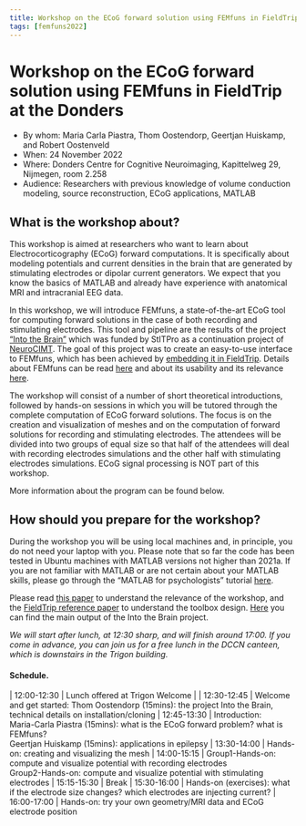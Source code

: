 ```yaml
---
title: Workshop on the ECoG forward solution using FEMfuns in FieldTrip at the Donders
tags: [femfuns2022]
---
```


# Workshop on the ECoG forward solution using FEMfuns in FieldTrip at the Donders

- By whom: Maria Carla Piastra, Thom Oostendorp, Geertjan Huiskamp, and Robert Oostenveld
- When: 24 November 2022
- Where: Donders Centre for Cognitive Neuroimaging, Kapittelweg 29, Nijmegen, room 2.258
- Audience: Researchers with previous knowledge of volume conduction modeling, source reconstruction, ECoG applications, MATLAB


## What is the workshop about?

This workshop is aimed at researchers who want to learn about Electrocorticography (ECoG) forward computations.  It is specifically about modeling potentials and current densities in the brain that are generated by stimulating electrodes or dipolar current generators.  We expect that you know the basics of MATLAB and already have experience with anatomical MRI and intracranial EEG data.

In this workshop, we will introduce FEMfuns, a state-of-the-art ECoG tool for computing forward solutions in the case of both recording and stimulating electrodes. This tool and pipeline are the results of the project [“Into the Brain”](https://stitpro.nl/projects/into-the-brain/) which was funded by StITPro as a continuation project of [NeuroCIMT](https://neurocontrol.nl/projects/neurocimt/neurocimt-project-8-invasive-sensing/). The goal of this project was to create an easy-to-use interface to FEMfuns, which has been achieved by [embedding it in FieldTrip](https://www.fieldtriptoolbox.org/development/project/femfuns/). Details about FEMfuns can be read [here](https://doi.org/10.1007/s12021-020-09458-8) and about its usability and its relevance [here](https://iopscience.iop.org/article/10.1088/1741-2552/abb11d/meta).

The workshop will consist of a number of short theoretical introductions, followed by hands-on sessions in which you will be tutored through the complete computation of ECoG forward solutions. The focus is on the creation and visualization of meshes and on the computation of forward solutions for recording and stimulating electrodes. The attendees will be divided into two groups of equal size so that half of the attendees will deal with recording electrodes simulations and the other half with stimulating electrodes simulations. ECoG signal processing is NOT part of this workshop. 

More information about the program can be found below.

## How should you prepare for the workshop?

During the workshop you will be using local machines and, in principle, you do not need your laptop with you. Please note that so far the code has been tested in Ubuntu machines with MATLAB versions not higher than 2021a. If you are not familiar with MATLAB or are not certain about your MATLAB skills, please go through the “MATLAB for psychologists” tutorial [here](http://www.antoniahamilton.com/matlab.html).

Please read [this paper](https://iopscience.iop.org/article/10.1088/1741-2552/abb11d/meta) to understand the relevance of the workshop, and the [FieldTrip reference paper](http://www.hindawi.com/journals/cin/2011/156869/) to understand the toolbox design. [Here](https://www.fieldtriptoolbox.org/development/project/femfuns/) you can find the main output of the Into the Brain project.

_We will start after lunch, at 12:30 sharp, and will finish around 17:00. If you come in advance, you can join us for a free lunch in the DCCN canteen, which is downstairs in the Trigon building._

#### Schedule.

| 12:00-12:30 | Lunch offered at Trigon Welcome                                                                                                                           |
| 12:30-12:45 | Welcome and get started: Thom Oostendorp (15mins): the project Into the Brain, technical details on installation/cloning
| 12:45-13:30 | Introduction:<br>Maria-Carla Piastra (15mins): what is the ECoG forward problem? what is FEMfuns?<br>Geertjan Huiskamp (15mins): applications in epilepsy
| 13:30-14:00 | Hands-on: creating and visualizing the mesh
| 14:00-15:15 | Group1-Hands-on: compute and visualize potential with recording electrodes<br>Group2-Hands-on: compute and visualize potential with stimulating electrodes
| 15:15-15:30 | Break 
| 15:30-16:00 | Hands-on (exercises): what if the electrode size changes? which electrodes are injecting current?
| 16:00-17:00 | Hands-on: try your own geometry/MRI data and ECoG electrode position
